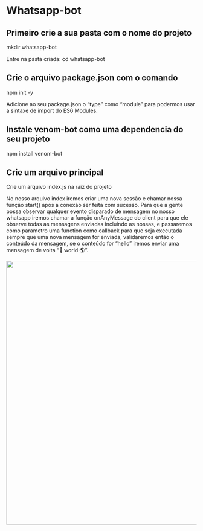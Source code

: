 # Whatsapp-bot

## Primeiro crie a sua pasta com o nome do projeto
mkdir whatsapp-bot

Entre na pasta criada: 
cd whatsapp-bot

## Crie o arquivo package.json com o comando
npm init -y

Adicione ao seu package.json o “type” como “module” para podermos usar a sintaxe de import do ES6 Modules.

## Instale venom-bot como uma dependencia do seu projeto
npm install venom-bot

## Crie um arquivo principal
Crie um arquivo index.js na raiz do projeto

No nosso arquivo index iremos criar uma nova sessão e chamar nossa função start() após a conexão ser feita com sucesso. Para que a gente possa observar qualquer evento disparado de mensagem no nosso whatsapp iremos chamar a função onAnyMessage do client para que ele observe todas as mensagens enviadas incluindo as nossas, e passaremos como parametro uma function como callback para que seja executada sempre que uma nova mensagem for enviada, validaremos então o conteúdo da mensagem, se o conteúdo for “hello” iremos enviar uma mensagem de volta “🤖 world 🌎”.


<div align="center">
<img src="https://github.com/alexvicentedasilva/whatsapp-bot/issues/1#issue-1610382927.png" width="700px" />
</div>

